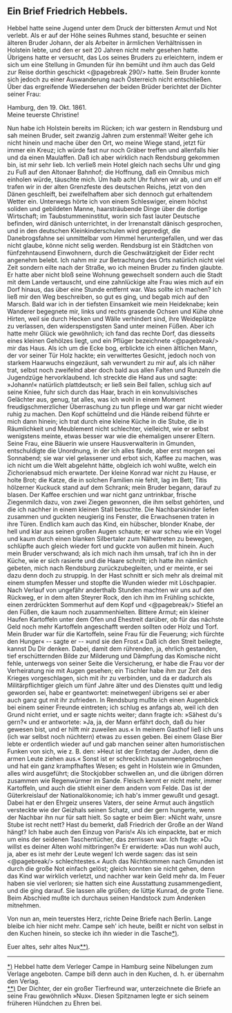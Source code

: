 <h2>Ein Brief Friedrich Hebbels.</h2>

Hebbel hatte seine Jugend unter dem Druck der bittersten Armut
und Not verlebt. Als er auf der Höhe seines Ruhmes stand, besuchte
er seinen älteren Bruder Johann, der als Arbeiter in ärmlichen
Verhältnissen in Holstein lebte, und den er seit 20 Jahren
nicht mehr gesehen hatte. Übrigens hatte er versucht, das Los seines
Bruders zu erleichtern, indem er sich um eine Stellung in Gmunden
für ihn bemüht und ihm auch das Geld zur Reise dorthin geschickt 
<@pagebreak 290/>
hatte. Sein Bruder konnte sich jedoch zu einer Auswanderung nach
Österreich nicht entschließen. Über das ergreifende Wiedersehen der
beiden Brüder berichtet der Dichter seiner Frau:

<div class="right">Hamburg, den 19. Okt. 1861.</div>

<div class="center">Meine teuerste Christine!</div>

Nun habe ich Holstein bereits im Rücken; ich war gestern in
Rendsburg und sah meinen Bruder, seit zwanzig Jahren zum erstenmal!
Weiter gehe ich nicht hinein und mache über den Ort, wo
meine Wiege stand, jetzt für immer ein Kreuz; ich würde fast nur
noch Gräber treffen und allenfalls hier und da einen Maulaffen.
Daß ich aber wirklich nach Rendsburg gekommen bin, ist mir sehr
lieb. Ich verließ mein Hotel gleich nach sechs Uhr und ging zu Fuß
auf den Altonaer Bahnhof; die Hoffnung, daß ein Omnibus mich
einholen würde, täuschte mich. Um halb acht Uhr fuhren wir ab,
und um elf trafen wir in der alten Grenzfeste des deutschen Reichs,
jetzt von den Dänen geschleift, bei zweifelhaftem aber sich dennoch
gut erhaltendem Wetter ein. Unterwegs hörte ich von einem Schleswiger,
einem höchst soliden und gebildeten Manne, haarsträubende
Dinge über die dortige Wirtschaft; im Taubstummeninstitut, worin
sich fast lauter Deutsche befinden, wird dänisch unterrichtet, in der
Irrenanstalt dänisch gesprochen, und in den deutschen Kleinkinderschulen
wird gepredigt, die Danebrogsfahne sei unmittelbar vom
Himmel heruntergefallen, und wer das nicht glaube, könne nicht
selig werden. Rendsburg ist ein Städtchen von fünfzehntausend Einwohnern,
durch die Geschwätzigkeit der Eider recht angenehm belebt.
Ich nahm mir zur Betrachtung des Orts natürlich nicht viel
Zeit sondern eilte nach der Straße, wo ich meinen Bruder zu finden
glaubte. Er hatte aber nicht bloß seine Wohnung gewechselt sondern
auch die Stadt mit dem Lande vertauscht, und eine zahnlückige alte
Frau wies mich auf ein Dorf hinaus, das über eine Stunde entfernt
war. Was sollte ich machen? Ich ließ mir den Weg beschreiben,
so gut es ging, und begab mich auf den Marsch. Bald war ich in
der tiefsten Einsamkeit wie mein Heideknabe; kein Wanderer begegnete
mir, links und rechts grasende Ochsen und Kühe ohne Hirten,
weil sie durch Hecken und Wälle verhindert sind, ihre Weideplätze
zu verlassen, den widerspenstigsten Sand unter meinen Füßen. Aber
ich hatte mehr Glück wie gewöhnlich; ich fand das rechte Dorf, das
diesseits eines kleinen Gehölzes liegt, und ein Pflüger bezeichnete 
<@pagebreak/>
mir das Haus. Als ich um die Ecke bog, erblickte ich einen ältlichen
Mann, der vor seiner Tür Holz hackte; ein verwittertes Gesicht, jedoch
noch von starkem Haarwuchs eingezäunt, sah verwundert zu
mir auf, als ich näher trat, selbst noch zweifelnd aber doch bald aus
allen Falten und Runzeln die Jugendzüge hervorklaubend. Ich
streckte die Hand aus und sagte: »Johann!« natürlich plattdeutsch; er
ließ sein Beil fallen, schlug sich auf seine Kniee, fuhr sich durch das
Haar, brach in ein konvulsivisches Gelächter aus, genug, tat alles,
was ich wohl in einem Moment freudigschmerzlicher Überraschung
zu tun pflege und war gar nicht wieder ruhig zu machen. Den
Kopf schüttelnd und die Hände reibend führte er mich dann hinein;
ich trat durch eine kleine Küche in die Stube, die in Räumlichkeit
und Meublement nicht schlechter, vielleicht, wie er selbst wenigstens
meinte, etwas besser war wie die ehemaligen unserer Eltern. Seine
Frau, eine Bäuerin wie unsere Hausverwalterin in Gmunden, entschuldigte
die Unordnung, in der ich alles fände, aber erst morgen
sei Sonnabend; sie war viel gelassener und erbot sich, Kaffee zu
machen, was ich nicht um die Welt abgelehnt hätte, obgleich ich
wohl wußte, welch ein Zichorienabsud mich erwartete. Der kleine
Konrad war nicht zu Hause, er holte Brot; die Katze, die in solchen
Familien nie fehlt, lag im Bett; Titis hölzerner Kuckuck stand auf
dem Schrank; mein Bruder begann, darauf zu blasen. Der Kaffee
erschien und war nicht ganz untrinkbar, frische Ziegenmilch dazu,
von zwei Ziegen gewonnen, die ihm selbst gehörten, und die ich nachher
in einem kleinen Stall besuchte. Die Nachbarskinder liefen zusammen
und guckten neugierig ins Fenster, die Erwachsenen traten
in ihre Türen. Endlich kam auch das Kind, ein hübscher, blonder
Knabe, der hell und klar aus seinen großen Augen schaute; er war
scheu wie ein Vogel und kaum durch einen blanken Silbertaler zum
Nähertreten zu bewegen, schlüpfte auch gleich wieder fort und guckte
von außen mit hinein. Auch mein Bruder verschwand; als ich mich
nach ihm umsah, traf ich ihn in der Küche, wie er sich rasierte und
die Haare schnitt; ich hatte ihn nämlich gebeten, mich nach Rendsburg
zurückzubegleiten, und er meinte, er sei dazu denn doch zu
struppig. In der Hast schnitt er sich mehr als dreimal mit einem
stumpfen Messer und stopfte die Wunden wieder mit Löschpapier.
Nach Verlauf von ungefähr anderthalb Stunden machten wir uns
auf den Rückweg, er in dem alten Steyrer Rock, den ich ihm im
Frühling schickte, einen zerdrückten Sommerhut auf dem Kopf und 
<@pagebreak/>
Stiefel an den Füßen, die kaum noch zusammenhielten. Bittere
Armut; ein kleiner Haufen Kartoffeln unter dem Ofen und Ehestreit
darüber, ob für das nächste Geld noch mehr Kartoffeln angeschafft
werden sollten oder Holz und Torf. Mein Bruder war
für die Kartoffeln, seine Frau für die Feuerung; »ich fürchte den
Hunger« -- sagte er -- »und sie den Frost.« Daß ich den Streit beilegte,
kannst Du Dir denken. Dabei, damit dem rührenden, ja,
ehrlich gestanden, tief erschütternden Bilde zur Milderung und
Dämpfung das Komische nicht fehle, unterwegs von seiner Seite die
Versicherung, er habe die Frau vor der Verheiratung nie mit Augen
gesehen; ein Tischler habe ihm zur Zeit des Krieges vorgeschlagen,
sich mit ihr zu verbinden, und da er dadurch als Militärpflichtiger
gleich um fünf Jahre älter und des Dienstes quitt und ledig geworden
sei, habe er geantwortet: meinetwegen! übrigens sei er
aber auch ganz gut mit ihr zufrieden. In Rendsburg mußte ich
einen Augenblick bei einem seiner Freunde eintreten; ich schlug es
anfangs ab, weil ich den Grund nicht erriet, und er sagte nichts
weiter; dann fragte ich: »Sähest du's gern?« und er antwortete:
»Ja, ja, der Mann erfährt doch, daß du hier gewesen bist, und er
hilft mir zuweilen aus.« In meinem Gasthof ließ ich uns (ich war
selbst noch nüchtern) etwas zu essen geben. Bei einem Glase Bier lebte
er ordentlich wieder auf und gab manchen seiner alten humoristischen
Funken von sich, wie z. B. den: »Heut ist der Erntetag der Juden,
denn die armen Leute ziehen aus.« Sonst ist er schrecklich zusammengebrochen
und hat ein ganz krampfhaftes Wesen; es geht in Holstein
wie in Gmunden, alles wird ausgeführt; die Stockjobber schwellen
an, und die übrigen dörren zusammen wie Regenwürmer im Sande.
Fleisch kennt er nicht mehr, immer Kartoffeln, und auch die stiehlt
einer dem andern vom Felde. Das ist der Güterkreislauf der
Nationalökonomie; ich hab's immer gewußt und gesagt. Dabei hat
er den Ehrgeiz unseres Vaters, der seine Armut auch ängstlich versteckte
wie der Geizhals seinen Schatz, und der gern hungerte, wenn
der Nachbar ihn nur für satt hielt. So sagte er beim Bier: »Nicht
wahr, unsre Stube ist recht nett? Hast du bemerkt, daß Friedrich
der Große an der Wand hängt? Ich habe auch den Einzug von
Paris!« Als ich einpackte, bat er mich um eins der seidenen Taschentücher,
das zerrissen war. Ich fragte: »Du willst es deiner Alten
wohl mitbringen?« Er erwiderte: »Das nun wohl auch, ja, aber
es ist mehr der Leute wegen! Ich werde sagen: das ist sein 
<@pagebreak/>
schlechtestes.« Auch das Nichtkommen nach Gmunden ist durch die große
Not einfach gelöst; gleich konnten sie nicht gehen, denn das Kind
war wirklich verletzt, und nachher war kein Geld mehr da. Im Feuer
haben sie viel verloren; sie hatten sich eine Ausstattung zusammengedient,
und die ging darauf. Sie lassen alle grüßen; de lüttje
Kunrad, de grote Tiene. Beim Abschied mußte ich durchaus seinen
Handstock zum Andenken mitnehmen.

Von nun an, mein teuerstes Herz, richte Deine Briefe nach
Berlin. Lange bleibe ich hier nicht mehr. Campe seh' ich heute,
beißt er nicht von selbst in den Kuchen hinein, so stecke ich ihn
wieder in die Tasche<a class="refnote" id="rn1" href="#fn1">*)</a>.

Euer altes, sehr altes Nux<a class="refnote" id="rn2" href="#fn2">**)</a>.

<hr/>

<div class="footnote" id="fn1"><a href="#rn1">*)</a> Hebbel hatte dem Verleger Campe in Hamburg seine Nibelungen zum Verlage angeboten. Campe biß denn auch in den Kuchen, d. h. er übernahm den Verlag.</div>

<div class="footnote" id="fn2"><a href="#rn2">**)</a> Der Dichter, der ein großer Tierfreund war,
unterzeichnete die Briefe an seine Frau gewöhnlich »Nux«.
Diesen Spitznamen legte er sich seinem früheren Hündchen zu Ehren bei.</div>

